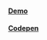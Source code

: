 #### [Demo](https://vigorous-dijkstra-18dce8.netlify.app)
#### [Codepen](https://codepen.io/hzndr/full/eYgXdMP)
